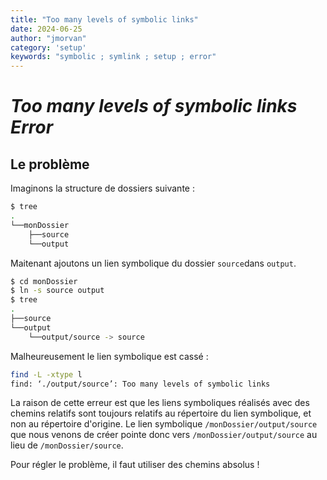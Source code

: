 ```yaml
---
title: "Too many levels of symbolic links"
date: 2024-06-25
author: "jmorvan"
category: 'setup'
keywords: "symbolic ; symlink ; setup ; error"
---
```


# *Too many levels of symbolic links Error*
## Le problème 
Imaginons la structure de dossiers suivante :
```bash
$ tree
.
└──monDossier
    ├──source
    └──output
```

Maitenant ajoutons un lien symbolique du dossier `source`dans `output`.

```bash
$ cd monDossier
$ ln -s source output
$ tree
.
├──source
└──output
    └──output/source -> source
```

Malheureusement le lien symbolique est cassé :

```bash
find -L -xtype l
find: ‘./output/source’: Too many levels of symbolic links
```

La raison de cette erreur est que les liens symboliques réalisés avec des chemins relatifs sont toujours relatifs au répertoire du lien symbolique, et non au répertoire d'origine. Le lien symbolique `/monDossier/output/source` que nous venons de créer pointe donc vers `/monDossier/output/source` au lieu de `/monDossier/source`. 

Pour régler le problème, il faut utiliser des chemins absolus !